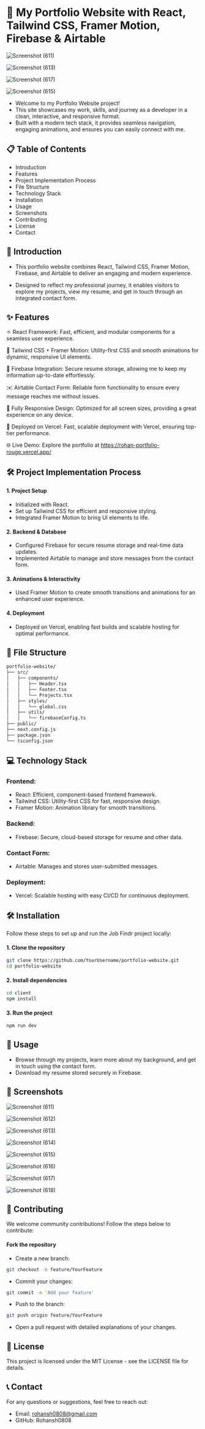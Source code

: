 #  🚀 My Portfolio Website with React, Tailwind CSS, Framer Motion, Firebase & Airtable

![Screenshot (611)](https://github.com/user-attachments/assets/5cf9b1ee-bf90-4ec4-bef4-92f99a664b88)

![Screenshot (613)](https://github.com/user-attachments/assets/874c47d4-9e54-479d-996f-e6839c6ff446)

![Screenshot (617)](https://github.com/user-attachments/assets/218dd4a7-b314-412a-b474-a043e4235592)

![Screenshot (615)](https://github.com/user-attachments/assets/c0084164-914c-4a17-9add-73e74d44f90a)



- Welcome to my Portfolio Website project!
- This site showcases my work, skills, and journey as a developer in a clean, interactive, and responsive format.
- Built with a modern tech stack, it provides seamless navigation, engaging animations, and ensures you can easily connect with me.

## 📋 Table of Contents
- Introduction
- Features
- Project Implementation Process
- File Structure
- Technology Stack
- Installation
- Usage
- Screenshots
- Contributing
- License
- Contact

## 📘 Introduction
- This portfolio website combines React, Tailwind CSS, Framer Motion, Firebase, and Airtable to deliver an engaging and modern experience.

- Designed to reflect my professional journey, it enables visitors to explore my projects, view my resume, and get in touch through an integrated contact form.

## ✨ Features
⚛️ React Framework: Fast, efficient, and modular components for a seamless user experience.

🎨 Tailwind CSS + Framer Motion: Utility-first CSS and smooth animations for dynamic, responsive UI elements.

📂 Firebase Integration: Secure resume storage, allowing me to keep my information up-to-date effortlessly.

✉️ Airtable Contact Form: Reliable form functionality to ensure every message reaches me without issues.

🔄 Fully Responsive Design: Optimized for all screen sizes, providing a great experience on any device.

🚀 Deployed on Vercel: Fast, scalable deployment with Vercel, ensuring top-tier performance.

🌐 Live Demo: Explore the portfolio at https://rohan-portfolio-rouge.vercel.app/

## 🛠 Project Implementation Process

#### 1. Project Setup
- Initialized with React.
- Set up Tailwind CSS for efficient and responsive styling.
- Integrated Framer Motion to bring UI elements to life.

#### 2. Backend & Database
- Configured Firebase for secure resume storage and real-time data updates.
- Implemented Airtable to manage and store messages from the contact form.

#### 3. Animations & Interactivity
- Used Framer Motion to create smooth transitions and animations for an enhanced user experience.

#### 4. Deployment
- Deployed on Vercel, enabling fast builds and scalable hosting for optimal performance.


## 📁 File Structure

```bash
portfolio-website/
├── src/
│   ├── components/
│   │   ├── Header.tsx
│   │   ├── Footer.tsx
│   │   └── Projects.tsx
│   ├── styles/
│   │   └── global.css
│   ├── utils/
│   │   └── firebaseConfig.ts
├── public/
├── next.config.js
├── package.json
└── tsconfig.json
```

## 💻 Technology Stack

### Frontend:
- React: Efficient, component-based frontend framework.
- Tailwind CSS: Utility-first CSS for fast, responsive design.
- Framer Motion: Animation library for smooth transitions.

### Backend:
- Firebase: Secure, cloud-based storage for resume and other data.

### Contact Form:
- Airtable: Manages and stores user-submitted messages.

### Deployment:
- Vercel: Scalable hosting with easy CI/CD for continuous deployment.


## 🛠 Installation

Follow these steps to set up and run the Job Findr project locally:

#### 1. Clone the repository
```bash
git clone https://github.com/YourUsername/portfolio-website.git
cd portfolio-website
```

#### 2. Install dependencies

```bash
cd client
npm install
```

#### 3. Run the project

```bash
npm run dev
```

## 🚀 Usage
- Browse through my projects, learn more about my background, and get in touch using the contact form.
- Download my resume stored securely in Firebase.

## 📸 Screenshots

![Screenshot (611)](https://github.com/user-attachments/assets/5cf9b1ee-bf90-4ec4-bef4-92f99a664b88)

![Screenshot (612)](https://github.com/user-attachments/assets/9ca4ba73-5691-4b89-9254-a5768c5ffc28)

![Screenshot (613)](https://github.com/user-attachments/assets/874c47d4-9e54-479d-996f-e6839c6ff446)

![Screenshot (614)](https://github.com/user-attachments/assets/664e22d3-8057-4d75-9800-d1f03eb0215a)

![Screenshot (615)](https://github.com/user-attachments/assets/c0084164-914c-4a17-9add-73e74d44f90a)

![Screenshot (616)](https://github.com/user-attachments/assets/0b700538-8482-4a3a-bbe2-c472457943a4)

![Screenshot (617)](https://github.com/user-attachments/assets/218dd4a7-b314-412a-b474-a043e4235592)

![Screenshot (618)](https://github.com/user-attachments/assets/72f9827f-f0f1-4d01-ab0c-a662e8687de0)




## 🤝 Contributing
We welcome community contributions! Follow the steps below to contribute:

#### Fork the repository
- Create a new branch:
```bash
git checkout -b feature/YourFeature
```

- Commit your changes:
```bash
git commit -m 'Add your feature'
```

- Push to the branch:
```bash
git push origin feature/YourFeature
```

- Open a pull request with detailed explanations of your changes.

## 📄 License

This project is licensed under the MIT License - see the LICENSE file for details.

## 📞 Contact
For any questions or suggestions, feel free to reach out:

- Email: rohansh0808@gmail.com
- GitHub: Rohansh0808
